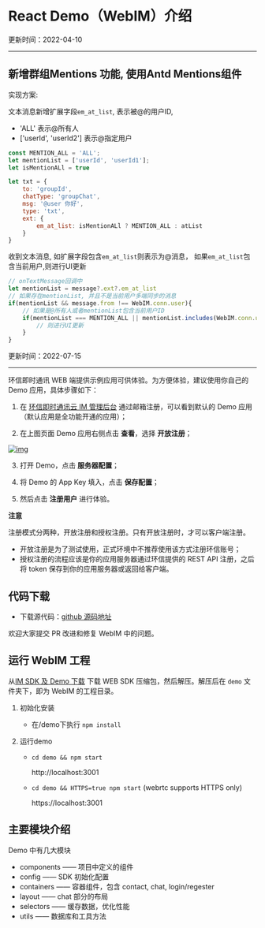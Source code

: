 # React Demo（WebIM）介绍


更新时间：2022-04-10

-----
## 新增群组Mentions 功能, 使用Antd Mentions组件

实现方案: 

文本消息新增扩展字段`em_at_list`, 表示被@的用户ID,

- 'ALL' 表示@所有人
- ['userId', 'userId2'] 表示@指定用户

```javascript
const MENTION_ALL = 'ALL';
let mentionList = ['userId', 'userId1'];
let isMentionALl = true

let txt = {
	to: 'groupId',
	chatType: 'groupChat',
	msg: '@user 你好',
	type: 'txt',
	ext: {
		em_at_list: isMentionALl ? MENTION_ALL : atList
	}
}
```
收到文本消息, 如扩展字段包含`em_at_list`则表示为@消息，
如果`em_at_list`包含当前用户,则进行UI更新

```javascript
// onTextMessage回调中
let mentionList = message?.ext?.em_at_list
// 如果存在mentionList, 并且不是当前用户多端同步的消息
if(mentionList && message.from !== WebIM.conn.user){
	// 如果是@所有人或者mentionList包含当前用户ID
	if(mentionList === MENTION_ALL || mentionList.includes(WebIM.conn.user)){
		// 则进行UI更新
	}
}
```


更新时间：2022-07-15

-----

环信即时通讯 WEB 端提供示例应用可供体验。为方便体验，建议使用你自己的 Demo 应用，具体步骤如下：

1. 在 [环信即时通讯云 IM 管理后台](https://console.easemob.com/user/login) 通过邮箱注册，可以看到默认的 Demo 应用（默认应用是全功能开通的应用）；

2. 在上图页面 Demo 应用右侧点击 **查看**，选择 **开放注册**；

[![img](https://docs-im.easemob.com/_media/ccim/android/quickstart/3.png?w=600&tok=83515c)](https://docs-im.easemob.com/_detail/ccim/android/quickstart/3.png?id=ccim%3Aandroid%3Aquickstart%3Ademo)

3. 打开 Demo，点击 **服务器配置**；


4. 将 Demo 的 App Key 填入，点击 **保存配置**；

5. 然后点击 **注册用户** 进行体验。

**注意**

注册模式分两种，开放注册和授权注册。只有开放注册时，才可以客户端注册。

- 开放注册是为了测试使用，正式环境中不推荐使用该方式注册环信账号；
- 授权注册的流程应该是你的应用服务器通过环信提供的 REST API 注册，之后将 token 保存到你的应用服务器或返回给客户端。

## 代码下载

- 下载源代码：[github 源码地址](https://github.com/easemob/webim)

欢迎大家提交 PR 改进和修复 WebIM 中的问题。

## 运行 WebIM 工程

从[IM SDK 及 Demo 下载](https://www.easemob.com/download/im) 下载 WEB SDK 压缩包，然后解压。解压后在 `demo` 文件夹下，即为 WebIM 的工程目录。

1. 初始化安装
	- 在/demo下执行 `npm install` 

2. 运行demo
	- `cd demo && npm start`
	
	   http://localhost:3001
	- `cd demo && HTTPS=true npm start` (webrtc supports HTTPS only)
	
	   https://localhost:3001

## 主要模块介绍


Demo 中有几大模块

- components —— 项目中定义的组件
- config —— SDK 初始化配置
- containers —— 容器组件，包含 contact, chat, login/regester
- layout —— chat 部分的布局
- selectors —— 缓存数据，优化性能
- utils —— 数据库和工具方法









